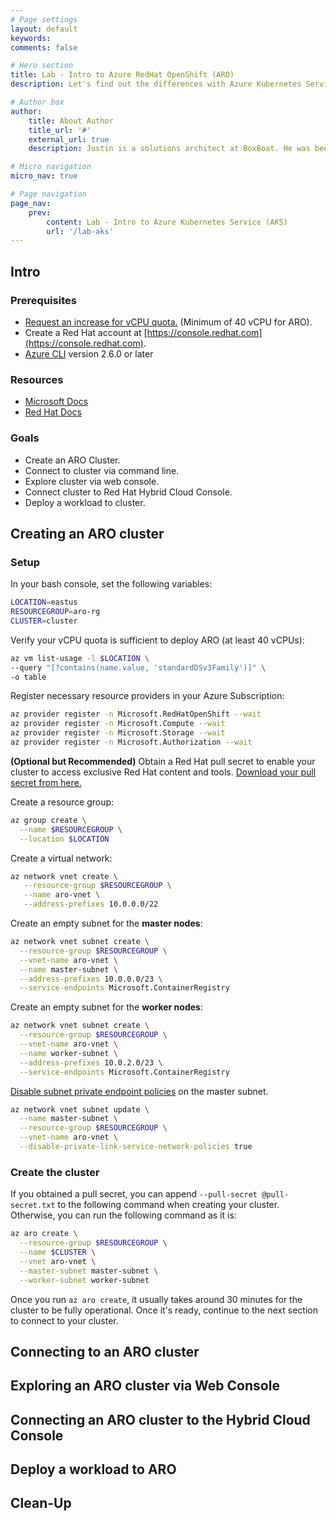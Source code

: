 ```yaml
---
# Page settings
layout: default
keywords:
comments: false

# Hero section
title: Lab - Intro to Azure RedHat OpenShift (ARO)
description: Let's find out the differences with Azure Kubernetes Service (AKS)

# Author box
author:
    title: About Author
    title_url: '#'
    external_url: true
    description: Justin is a solutions architect at BoxBoat. He was been working with Azure for many years. Sometimes, he goes by Jimmy.

# Micro navigation
micro_nav: true

# Page navigation
page_nav:
    prev:
        content: Lab - Intro to Azure Kubernetes Service (AKS)
        url: '/lab-aks'
---
```


## Intro

### Prerequisites

- [Request an increase for vCPU quota.](https://docs.microsoft.com/en-us/azure/azure-portal/supportability/per-vm-quota-requests) (Minimum of 40 vCPU for ARO).
- Create a Red Hat account at [https://console.redhat.com](https://console.redhat.com).
- [Azure CLI](https://boxboat.github.io/k8s-on-azure-wkshp/lab-prerequisites/#3-optional-using-the-azure-cli) version 2.6.0 or later

### Resources

- [Microsoft Docs](https://docs.microsoft.com/azure/openshift)
- [Red Hat Docs](https://docs.openshift.com/aro/4/welcome/index.html)

### Goals

- Create an ARO Cluster.
- Connect to cluster via command line.
- Explore cluster via web console.
- Connect cluster to Red Hat Hybrid Cloud Console.
- Deploy a workload to cluster.

## Creating an ARO cluster

### Setup

In your bash console, set the following variables:

```bash
LOCATION=eastus
RESOURCEGROUP=aro-rg
CLUSTER=cluster
```

Verify your vCPU quota is sufficient to deploy ARO (at least 40 vCPUs):

```bash
az vm list-usage -l $LOCATION \
--query "[?contains(name.value, 'standardDSv3Family')]" \
-o table
```

Register necessary resource providers in your Azure Subscription:

```bash
az provider register -n Microsoft.RedHatOpenShift --wait
az provider register -n Microsoft.Compute --wait
az provider register -n Microsoft.Storage --wait
az provider register -n Microsoft.Authorization --wait
```

__(Optional but Recommended)__
Obtain a Red Hat pull secret to enable your cluster to access exclusive Red Hat content and tools.
[Download your pull secret from here.](https://cloud.redhat.com/openshift/install/azure/aro-provisioned)

Create a resource group:

```bash
az group create \
  --name $RESOURCEGROUP \
  --location $LOCATION
```

Create a virtual network:

```bash
az network vnet create \
   --resource-group $RESOURCEGROUP \
   --name aro-vnet \
   --address-prefixes 10.0.0.0/22
```

Create an empty subnet for the __master nodes__:

```bash
az network vnet subnet create \
  --resource-group $RESOURCEGROUP \
  --vnet-name aro-vnet \
  --name master-subnet \
  --address-prefixes 10.0.0.0/23 \
  --service-endpoints Microsoft.ContainerRegistry
```

Create an empty subnet for the __worker nodes__:

```bash
az network vnet subnet create \
  --resource-group $RESOURCEGROUP \
  --vnet-name aro-vnet \
  --name worker-subnet \
  --address-prefixes 10.0.2.0/23 \
  --service-endpoints Microsoft.ContainerRegistry
```

[Disable subnet private endpoint policies](https://docs.microsoft.com/en-us/azure/private-link/disable-private-link-service-network-policy) on the master subnet.

```bash
az network vnet subnet update \
  --name master-subnet \
  --resource-group $RESOURCEGROUP \
  --vnet-name aro-vnet \
  --disable-private-link-service-network-policies true
```

### Create the cluster

If you obtained a pull secret, you can append `--pull-secret @pull-secret.txt` to the following command when creating your cluster. Otherwise, you can run the following command as it is:

```bash
az aro create \
  --resource-group $RESOURCEGROUP \
  --name $CLUSTER \
  --vnet aro-vnet \
  --master-subnet master-subnet \
  --worker-subnet worker-subnet
```

Once you run `az aro create`, it usually takes around 30 minutes for the cluster to be fully operational. Once it's ready, continue to the next section to connect to your cluster.

## Connecting to an ARO cluster

## Exploring an ARO cluster via Web Console

## Connecting an ARO cluster to the Hybrid Cloud Console

## Deploy a workload to ARO

## Clean-Up
